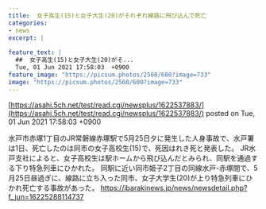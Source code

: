 ```yaml
---
title:  女子高生(15)と女子大生(20)がそれぞれ線路に飛び込んで死亡  
categories:
- news
excerpt: |
  
feature_text: |
  ##  女子高生(15)と女子大生(20)がそ...
  Tue, 01 Jun 2021 17:58:03  +0900
feature_image: "https://picsum.photos/2560/600?image=733"
image: "https://picsum.photos/2560/600?image=733"
---
```


[https://asahi.5ch.net/test/read.cgi/newsplus/1622537883/](https://asahi.5ch.net/test/read.cgi/newsplus/1622537883/)
posted on Tue, 01 Jun 2021 17:58:03  +0900

<!--more-->

水戸市赤塚1丁目のJR常磐線赤塚駅で5月25日夕に発生した人身事故で、水戸署は1日、死亡したのは同市の女子高校生(15)で、死因はれき死と発表した。 JR水戸支社によると、女子高校生は駅ホームから飛び込んだとみられ、同駅を通過する下り特急列車にひかれた。 同駅に近い同市姫子2丁目の同線水戸-赤塚間で、5月25日昼過ぎに、線路に立ち入った同市、女子大学生(20)が上り特急列車にひかれ死亡する事故があった。 https://ibarakinews.jp/news/newsdetail.php?f_jun=16225288114737
